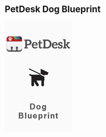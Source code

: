 # PetDesk Dog Blueprint
![Plate cover](https://github.com/kakoga/z-vet-template1.0/blob/master/shield.png)

